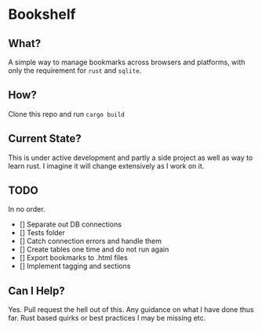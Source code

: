 # Bookshelf

## What?

A simple way to manage bookmarks across browsers and platforms, with only the requirement for `rust` and `sqlite`.

## How?

Clone this repo and run `cargo build`

## Current State?

This is under active development and partly a side project as well as way to learn rust. I imagine it will change extensively as I work on it.

## TODO

In no order.

* [] Separate out DB connections
* [] Tests folder
* [] Catch connection errors and handle them
* [] Create tables one time and do not run again
* [] Export bookmarks to .html files
* [] Implement tagging and sections

## Can I Help?

Yes. Pull request the hell out of this. Any guidance on what I have done thus far. Rust based quirks or best practices I may be missing etc.
